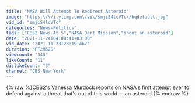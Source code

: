 ```yaml
---
title: "NASA Will Attempt To Redirect Asteroid"
image: "https:\/\/i.ytimg.com\/vi\/smjiS4lcVTc\/hqdefault.jpg"
vid_id: "smjiS4lcVTc"
categories: "News-Politics"
tags: ["CBS2 News At 5","NASA Dart Mission","shoot an asteroid"]
date: "2021-11-24T04:08:41+03:00"
vid_date: "2021-11-23T23:19:46Z"
duration: "PT2M52S"
viewcount: "343"
likeCount: "11"
dislikeCount: "3"
channel: "CBS New York"
---
```

{% raw %}CBS2's Vanessa Murdock reports on NASA's first attempt ever to defend against a threat that's out of this world -- an asteroid.{% endraw %}
